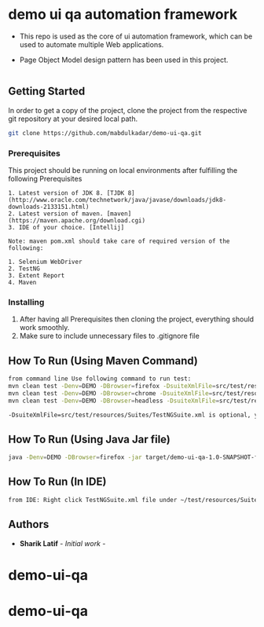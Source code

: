 # demo ui qa automation framework

* This repo is used as the core of ui automation framework, which can be used to automate multiple Web applications.

* Page Object Model design pattern has been used in this project.

```

```


## Getting Started

In order to get a copy of the project, clone the project from the respective git repository at your desired local path.

```bash
git clone https://github.com/mabdulkadar/demo-ui-qa.git

```

### Prerequisites

This project should be running on local environments after fulfilling the following Prerequisites

```
1. Latest version of JDK 8. [TJDK 8] (http://www.oracle.com/technetwork/java/javase/downloads/jdk8-downloads-2133151.html)
2. Latest version of maven. [maven] (https://maven.apache.org/download.cgi)
3. IDE of your choice. [Intellij] 

Note: maven pom.xml should take care of required version of the following:

1. Selenium WebDriver
2. TestNG
3. Extent Report
4. Maven
```

### Installing

1. After having all Prerequisites then cloning the project, everything should work smoothly.
2. Make sure to include unnecessary files to .gitignore file




## How To Run (Using Maven Command)
```bash
from command line Use following command to run test: 
mvn clean test -Denv=DEMO -DBrowser=firefox -DsuiteXmlFile=src/test/resources/Suites/TestSuite.xml
mvn clean test -Denv=DEMO -DBrowser=chrome -DsuiteXmlFile=src/test/resources/Suites/TestSuite.xml
mvn clean test -Denv=DEMO -DBrowser=headless -DsuiteXmlFile=src/test/resources/Suites/TestSuite.xml

-DsuiteXmlFile=src/test/resources/Suites/TestNGSuite.xml is optional, you have different *.xml file, please use it.

```

## How To Run (Using Java Jar file)
```bash
java -Denv=DEMO -DBrowser=firefox -jar target/demo-ui-qa-1.0-SNAPSHOT-fat-tests.jar src/test/resources/Suites/TestSuite.xml

```

## How To Run (In IDE)
```bash
from IDE: Right click TestNGSuite.xml file under ~/test/resources/Suites folder and pass parameters -Denv=DEMO -DBrowser=firefox
```




## Authors

* **Sharik Latif** - *Initial work* -
# demo-ui-qa
# demo-ui-qa

